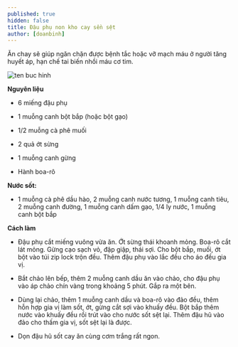 ```yaml
---
published: true
hidden: false
title: Đậu phụ non kho cay sền sệt
author: [doanbinh] 
---
```

Ăn chay sẽ giúp ngăn chặn được bệnh tắc hoặc vỡ mạch máu ở người tăng huyết áp, hạn chế tai biến nhồi máu cơ tim.

![ten buc hinh](https://media.cooky.vn/recipe/g1/9567/s800x500/recipe9567-635848213598108654.jpg "ten buc hinh")


**Nguyên liệu**

+ 6 miếng đậu phụ

+ 1 muỗng canh bột bắp (hoặc bột gạo)

+ 1/2 muỗng cà phê muối

+ 2 quả ớt sừng

+ 1 muỗng canh gừng

+ Hành boa-rô

**Nước sốt:**

+ 1 muỗng cà phê dầu hào, 2 muỗng canh nước tương, 1 muỗng canh tiêu, 2 muỗng canh đường, 1 muỗng canh dấm gạo, 1/4 ly nước, 1 muỗng canh bột bắp

**Cách làm**

+ Đậu phụ cắt miếng vuông vừa ăn. Ớt sừng thái khoanh mỏng. Boa-rô cắt lát mỏng. Gừng cạo sạch vỏ, đập giập, thái sợi. Cho bột bắp, muối, ớt bột vào túi zip lock trộn đều. Thêm đậu phụ vào lắc đều cho áo đều gia vị.

+ Bắt chảo lên bếp, thêm 2 muỗng canh dầu ăn vào chảo, cho đậu phụ vào áp chảo chín vàng trong khoảng 5 phút. Gắp ra một bên.

+ Dùng lại chảo, thêm 1 muỗng canh dầu và boa-rô vào đảo đều, thêm hỗn hợp gia vị làm sốt, ớt, gừng cắt sợi vào khuấy đều. Bột bắp thêm nước vào khuấy đều rồi trút vào cho nước sốt sệt lại. Thêm đậu hũ vào đảo cho thấm gia vị, sốt sệt lại là được.

+ Dọn đậu hũ sốt cay ăn cùng cơm trắng rất ngon.

